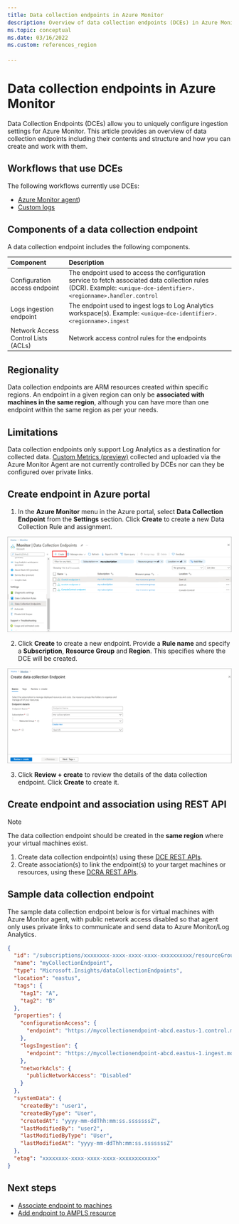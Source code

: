 ```yaml
---
title: Data collection endpoints in Azure Monitor 
description: Overview of data collection endpoints (DCEs) in Azure Monitor including their contents and structure and how you can create and work with them.
ms.topic: conceptual
ms.date: 03/16/2022
ms.custom: references_region

---
```


# Data collection endpoints in Azure Monitor 
Data Collection Endpoints (DCEs) allow you to uniquely configure ingestion settings for Azure Monitor. This article provides an overview of data collection endpoints including their contents and structure and how you can create and work with them.

## Workflows that use DCEs
The following workflows currently use DCEs:

- [Azure Monitor agent](../agents/data-collection-rule-azure-monitor-agent.md))
- [Custom logs](../logs/custom-logs-overview.md)

## Components of a data collection endpoint
A data collection endpoint includes the following components.

| Component | Description |
|:---|:---|
| Configuration access endpoint | The endpoint used to access the configuration service to fetch associated data collection rules (DCR). Example: `<unique-dce-identifier>.<regionname>.handler.control` |
| Logs ingestion endpoint | The endpoint used to ingest logs to Log Analytics workspace(s). Example: `<unique-dce-identifier>.<regionname>.ingest` |
| Network Access Control Lists (ACLs) | Network access control rules for the endpoints


## Regionality
Data collection endpoints are ARM resources created within specific regions. An endpoint in a given region can only be **associated with machines in the same region**, although you can have more than one endpoint within the same region as per your needs.

## Limitations
Data collection endpoints only support Log Analytics as a destination for collected data. [Custom Metrics (preview)](../essentials/metrics-custom-overview.md) collected and uploaded via the Azure Monitor Agent are not currently controlled by DCEs nor can they be configured over private links.

## Create endpoint in Azure portal

1. In the **Azure Monitor** menu in the Azure portal, select **Data Collection Endpoint** from the **Settings** section. Click **Create** to create a new Data Collection Rule and assignment.

  [![Data Collection Endpoints](media/data-collection-endpoint-overview/data-collection-endpoint-overview.png)](media/data-collection-endpoint-overview/data-collection-endpoint-overview.png#lightbox)

2. Click **Create** to create a new endpoint. Provide a **Rule name** and specify a **Subscription**, **Resource Group** and **Region**. This specifies where the DCE will be created.

  [![Data Collection Rule Basics](media/data-collection-endpoint-overview/data-collection-endpoint-basics.png)](media/data-collection-endpoint-overview/data-collection-endpoint-basics.png#lightbox)

3. Click **Review + create** to review the details of the data collection endpoint. Click **Create** to create it.

## Create endpoint and association using REST API

> [!NOTE]
> The data collection endpoint should be created in the **same region** where your virtual machines exist.  

1. Create data collection endpoint(s) using these [DCE REST APIs](/cli/azure/monitor/data-collection/endpoint).
2. Create association(s) to link the endpoint(s) to your target machines or resources, using these [DCRA REST APIs](/rest/api/monitor/datacollectionruleassociations/create#examples).


## Sample data collection endpoint
The sample data collection endpoint below is for virtual machines with Azure Monitor agent, with public network access disabled so that agent only uses private links to communicate and send data to Azure Monitor/Log Analytics.

```json
{
  "id": "/subscriptions/xxxxxxxx-xxxx-xxxx-xxxx-xxxxxxxxxx/resourceGroups/myResourceGroup/providers/Microsoft.Insights/dataCollectionEndpoints/myCollectionEndpoint",
  "name": "myCollectionEndpoint",
  "type": "Microsoft.Insights/dataCollectionEndpoints",
  "location": "eastus",
  "tags": {
    "tag1": "A",
    "tag2": "B"
  },
  "properties": {
    "configurationAccess": {
      "endpoint": "https://mycollectionendpoint-abcd.eastus-1.control.monitor.azure.com"
    },
    "logsIngestion": {
      "endpoint": "https://mycollectionendpoint-abcd.eastus-1.ingest.monitor.azure.com"
    },
    "networkAcls": {
      "publicNetworkAccess": "Disabled"
    }
  },
  "systemData": {
    "createdBy": "user1",
    "createdByType": "User",
    "createdAt": "yyyy-mm-ddThh:mm:ss.sssssssZ",
    "lastModifiedBy": "user2",
    "lastModifiedByType": "User",
    "lastModifiedAt": "yyyy-mm-ddThh:mm:ss.sssssssZ"
  },
  "etag": "xxxxxxxx-xxxx-xxxx-xxxx-xxxxxxxxxxxx"
}
```

## Next steps
- [Associate endpoint to machines](../agents/data-collection-rule-azure-monitor-agent.md#create-rule-and-association-in-azure-portal)
- [Add endpoint to AMPLS resource](../logs/private-link-configure.md#connect-azure-monitor-resources) 
